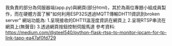 我負責的部分為伺服器端(app.py)與網頁(部分html)，其於為兩位專題小組成員製作，而在硬體方面了解"如何利用ESP32S透過MQTT傳輸DHT11資訊到broken server"
網站功能為:
1.呈現接收的DHT11溫溼度資訊在網頁上
2.呈現RTSP串流在網頁上(無聲音)
3.透過網頁按鈕控制伺服馬達
參考資料:
https://medium.com/@steel540/python-flask-rtsp-to-monitor-ipcam-for-tp-link-tapo-ea47af0fd729

